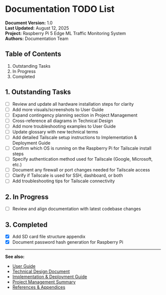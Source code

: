 # Documentation TODO List

**Document Version:** 1.0  
**Last Updated:** August 12, 2025  
**Project:** Raspberry Pi 5 Edge ML Traffic Monitoring System  
**Authors:** Documentation Team  

## Table of Contents
1. Outstanding Tasks
2. In Progress
3. Completed


## 1. Outstanding Tasks
- [ ] Review and update all hardware installation steps for clarity
- [ ] Add more visuals/screenshots to User Guide
- [ ] Expand contingency planning section in Project Management
- [ ] Cross-reference all diagrams in Technical Design
- [ ] Add more troubleshooting examples to User Guide
- [ ] Update glossary with new technical terms
- [ ] Add detailed Tailscale setup instructions to Implementation & Deployment Guide
- [ ] Confirm which OS is running on the Raspberry Pi for Tailscale install steps
- [ ] Specify authentication method used for Tailscale (Google, Microsoft, etc.)
- [ ] Document any firewall or port changes needed for Tailscale access
- [ ] Clarify if Tailscale is used for SSH, dashboard, or both
- [ ] Add troubleshooting tips for Tailscale connectivity

## 2. In Progress
- [ ] Review and align documentation with latest codebase changes

## 3. Completed
- [x] Add SD card file structure appendix
- [x] Document password hash generation for Raspberry Pi

---

**See also:**
- [User Guide](./User_Guide.md)
- [Technical Design Document](./Technical_Design.md)
- [Implementation & Deployment Guide](./Implementation_Deployment.md)
- [Project Management Summary](./Project_Management.md)
- [References & Appendices](./References_Appendices.md)
